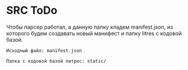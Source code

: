 # SRC ToDo

Чтобы парсер работал, а данную папку кладем manifest.json, из которого будем создавать новый манифест и папку litres с кодовой базой.

```
Исходный файл: manifest.json
```

```
Папка с кодовой базой литрес: static/
```
